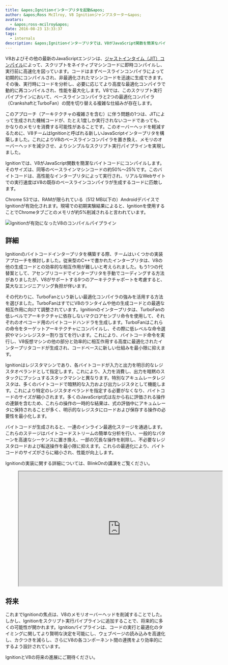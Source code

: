 ```yaml
---
title: &apos;Ignitionインタープリタを起動&apos;
author: &apos;Ross McIlroy, V8 Ignitionジャンプスターター&apos;
avatars:
  - &apos;ross-mcilroy&apos;
date: 2016-08-23 13:33:37
tags:
  - internals
description: &apos;Ignitionインタープリタでは、V8がJavaScript関数を簡潔なバイトコードにコンパイルします。そのサイズは同等のベースラインマシンコードの約50%〜25%です。&apos;
---
```

V8およびその他の最新のJavaScriptエンジンは、[ジャストインタイム（JIT）コンパイル](https://en.wikipedia.org/wiki/Just-in-time_compilation)によって、スクリプトをネイティブマシンコードに即時コンパイルし、実行前に高速化を図っています。コードはまずベースラインコンパイラによって初期的にコンパイルされ、非最適化されたマシンコードを迅速に生成できます。その後、実行時にコードを分析し、必要に応じてより高度な最適化コンパイラで動的に再コンパイルされ、性能を最大化します。V8では、このスクリプト実行パイプラインにおいて、ベースラインコンパイラと2つの最適化コンパイラ（CrankshaftとTurboFan）の間を切り替える複雑な仕組みが存在します。

<!--truncate-->
このアプローチ（アーキテクチャの複雑さを含む）に伴う問題の1つは、JITによって生成された機械コードが、たとえ1度しか実行されないコードであっても、かなりのメモリを消費する可能性があることです。このオーバーヘッドを軽減するために、V8チームはIgnitionと呼ばれる新しいJavaScriptインタープリタを構築しました。これによりV8のベースラインコンパイラを置き換え、メモリのオーバーヘッドを減少させ、よりシンプルなスクリプト実行パイプラインを実現しました。

Ignitionでは、V8がJavaScript関数を簡潔なバイトコードにコンパイルします。そのサイズは、同等のベースラインマシンコードの約50%〜25%です。このバイトコードは、高性能なインタープリタによって実行され、リアルなWebサイトでの実行速度はV8の既存のベースラインコンパイラが生成するコードに匹敵します。

Chrome 53では、RAMが限られている（512 MB以下の）AndroidデバイスでIgnitionが有効化されます。現場での初期実験結果によると、Ignitionを使用することでChromeタブごとのメモリが約5%削減されると言われています。

![Ignitionが有効になったV8のコンパイルパイプライン](/_img/ignition-interpreter/ignition-pipeline.png)

## 詳細

Ignitionのバイトコードインタープリタを構築する際、チームはいくつかの実装アプローチを検討しました。従来型のC++で書かれたインタープリタは、V8の他の生成コードとの効率的な相互作用が難しいと考えられました。もう1つの代替案として、アセンブリコードでインタープリタを手動でコーディングする方法がありましたが、V8がサポートする9つのアーキテクチャポートを考慮すると、莫大なエンジニアリング負担が伴います。

その代わりに、TurboFanという新しい最適化コンパイラの強みを活用する方法を選びました。TurboFanはすでにV8のランタイムや他の生成コードとの最適な相互作用に向けて調整されています。Ignitionのインタープリタは、TurboFanの低レベルでアーキテクチャに依存しないマクロアセンブリ命令を使用して、それぞれのオペコード用のバイトコードハンドラを生成します。TurboFanはこれらの命令をターゲットアーキテクチャにコンパイルし、その際に低レベルな命令選択やマシンレジスター割り当てを行います。これにより、バイトコード命令を実行し、V8仮想マシンの他の部分と効率的に相互作用する高度に最適化されたインタープリタコードが生成され、コードベースに新しい仕組みを最小限に抑えます。

Ignitionはレジスタマシンであり、各バイトコードが入力と出力を明示的なレジスタオペランドとして指定します。これにより、入力を消費し、出力を暗黙のスタックにプッシュするスタックマシンと異なります。特別なアキュムレータレジスタは、多くのバイトコードで暗黙的な入力および出力レジスタとして機能します。これにより特定のレジスタオペランドを指定する必要がなくなり、バイトコードのサイズが縮小されます。多くのJavaScript式は左から右に評価される操作の連鎖を含むため、これらの操作の一時的な結果は、式の評価中にアキュムレータに保持されることが多く、明示的なレジスタにロードおよび保存する操作の必要性を最小化します。

バイトコードが生成されると、一連のインライン最適化ステージを通過します。これらのステージはバイトコードストリームの簡単な分析を行い、一般的なパターンを高速なシーケンスに置き換え、一部の冗長な操作を削除し、不必要なレジスタロードおよび転送操作を最小限に抑えます。これらの最適化により、バイトコードのサイズがさらに縮小され、性能が向上します。

Ignitionの実装に関する詳細については、BlinkOnの講演をご覧ください。

<figure>
  <div class="video video-16:9">
    <iframe src="https://www.youtube.com/embed/r5OWCtuKiAk" width="640" height="360" loading="lazy"></iframe>
  </div>
</figure>

## 将来

これまでIgnitionの焦点は、V8のメモリオーバーヘッドを削減することでした。しかし、Ignitionをスクリプト実行パイプラインに追加することで、将来的に多くの可能性が開かれます。Ignitionパイプラインは、コードの実行と最適化のタイミングに関してより賢明な決定を可能にし、ウェブページの読み込みを高速化し、カクつきを減らし、さらにV8の各コンポーネント間の連携をより効率的にするよう設計されています。

IgnitionとV8の将来の進展にご期待ください。

